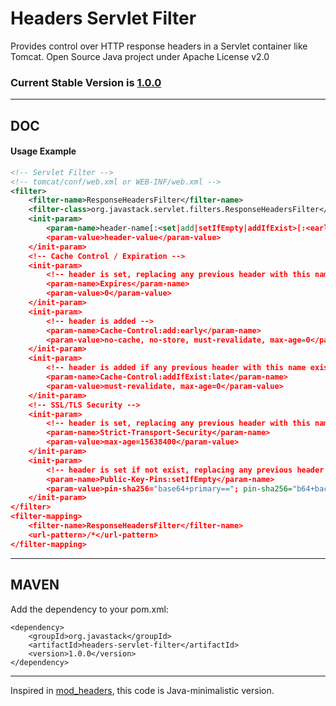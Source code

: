 # Headers Servlet Filter

Provides control over HTTP response headers in a Servlet container like Tomcat. Open Source Java project under Apache License v2.0

### Current Stable Version is [1.0.0](https://search.maven.org/#search|ga|1|g%3Aorg.javastack%20a%3Aheaders-servlet-filter)

---

## DOC

#### Usage Example

```xml
<!-- Servlet Filter -->
<!-- tomcat/conf/web.xml or WEB-INF/web.xml -->
<filter>
    <filter-name>ResponseHeadersFilter</filter-name>
    <filter-class>org.javastack.servlet.filters.ResponseHeadersFilter</filter-class>
    <init-param>
        <param-name>header-name[:<set|add|setIfEmpty|addIfExist>[:<early|late>]]</param-name>
        <param-value>header-value</param-value>
    </init-param>
    <!-- Cache Control / Expiration -->
    <init-param>
        <!-- header is set, replacing any previous header with this name -->
        <param-name>Expires</param-name>
        <param-value>0</param-value>
    </init-param>
    <init-param>
        <!-- header is added -->
        <param-name>Cache-Control:add:early</param-name>
        <param-value>no-cache, no-store, must-revalidate, max-age=0</param-value>
    </init-param>
    <init-param>
        <!-- header is added if any previous header with this name exists -->
        <param-name>Cache-Control:addIfExist:late</param-name>
        <param-value>must-revalidate, max-age=0</param-value>
    </init-param>
    <!-- SSL/TLS Security -->
    <init-param>
        <!-- header is set, replacing any previous header with this name -->
        <param-name>Strict-Transport-Security</param-name>
        <param-value>max-age=15638400</param-value>
    </init-param>
    <init-param>
        <!-- header is set if not exist, replacing any previous header with this name -->
        <param-name>Public-Key-Pins:setIfEmpty</param-name>
        <param-value>pin-sha256="base64+primary=="; pin-sha256="b64+backup=="; max-age=604800</param-value>
    </init-param>
</filter>
<filter-mapping>
    <filter-name>ResponseHeadersFilter</filter-name>
    <url-pattern>/*</url-pattern>
</filter-mapping>
```

---

## MAVEN

Add the dependency to your pom.xml:

    <dependency>
        <groupId>org.javastack</groupId>
        <artifactId>headers-servlet-filter</artifactId>
        <version>1.0.0</version>
    </dependency>

---
Inspired in [mod_headers](http://httpd.apache.org/docs/2.4/mod/mod_headers.html), this code is Java-minimalistic version.
